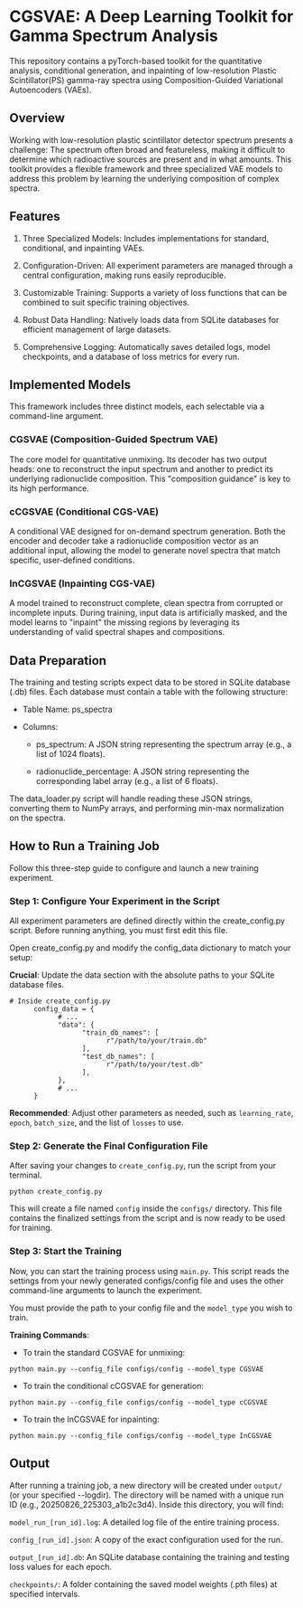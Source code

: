 # CGSVAE: A Deep Learning Toolkit for Gamma Spectrum Analysis
This repository contains a pyTorch-based toolkit for the quantitative analysis, conditional generation, and inpainting of low-resolution Plastic Scintillator(PS) gamma-ray spectra using Composition-Guided Variational Autoencoders (VAEs).

## Overview
Working with low-resolution plastic scintillator detector spectrum presents a challenge: The spectrum often broad and featureless, making it difficult to determine which radioactive sources are present and in what amounts. This toolkit provides a flexible framework and three specialized VAE models to address this problem by learning the underlying composition of complex spectra.

## Features
1. Three Specialized Models: Includes implementations for standard, conditional, and inpainting VAEs.

2. Configuration-Driven: All experiment parameters are managed through a central configuration, making runs easily reproducible.

3. Customizable Training: Supports a variety of loss functions that can be combined to suit specific training objectives.

4. Robust Data Handling: Natively loads data from SQLite databases for efficient management of large datasets.

5. Comprehensive Logging: Automatically saves detailed logs, model checkpoints, and a database of loss metrics for every run.

## Implemented Models
This framework includes three distinct models, each selectable via a command-line argument.

### CGSVAE (Composition-Guided Spectrum VAE)

The core model for quantitative unmixing. Its decoder has two output heads: one to reconstruct the input spectrum and another to predict its underlying radionuclide composition. This "composition guidance" is key to its high performance.

### cCGSVAE (Conditional CGS-VAE)

A conditional VAE designed for on-demand spectrum generation. Both the encoder and decoder take a radionuclide composition vector as an additional input, allowing the model to generate novel spectra that match specific, user-defined conditions.

### InCGSVAE (Inpainting CGS-VAE)

A model trained to reconstruct complete, clean spectra from corrupted or incomplete inputs. During training, input data is artificially masked, and the model learns to "inpaint" the missing regions by leveraging its understanding of valid spectral shapes and compositions.

## Data Preparation
The training and testing scripts expect data to be stored in SQLite database (.db) files. Each database must contain a table with the following structure:
      
  * Table Name: ps_spectra

  * Columns:

      - ps_spectrum: A JSON string representing the spectrum array (e.g., a list of 1024 floats).

      - radionuclide_percentage: A JSON string representing the corresponding label array (e.g., a list of 6 floats).

The data_loader.py script will handle reading these JSON strings, converting them to NumPy arrays, and performing min-max normalization on the spectra.

## How to Run a Training Job
Follow this three-step guide to configure and launch a new training experiment.

### Step 1: Configure Your Experiment in the Script

All experiment parameters are defined directly within the create_config.py script. Before running anything, you must first edit this file.

Open create_config.py and modify the config_data dictionary to match your setup:

**Crucial**: Update the data section with the absolute paths to your SQLite database files.

```
# Inside create_config.py
      config_data = {
            # ...
            "data": {
                  "train_db_names": [
                        r"/path/to/your/train.db"
                  ],
                  "test_db_names": [
                        r"/path/to/your/test.db"
                  ],
            },
            # ...
      }
```

**Recommended**: Adjust other parameters as needed, such as `learning_rate`, `epoch`, `batch_size`, and the list of `losses` to use.

### Step 2: Generate the Final Configuration File

After saving your changes to `create_config.py`, run the script from your terminal.

```
python create_config.py
```

This will create a file named `config` inside the `configs/` directory. This file contains the finalized settings from the script and is now ready to be used for training.

### Step 3: Start the Training

Now, you can start the training process using `main.py`. This script reads the settings from your newly generated configs/config file and uses the other command-line arguments to launch the experiment.

You must provide the path to your config file and the `model_type` you wish to train.

**Training Commands**:

* To train the standard CGSVAE for unmixing:

```
python main.py --config_file configs/config --model_type CGSVAE
```

* To train the conditional cCGSVAE for generation:

```
python main.py --config_file configs/config --model_type cCGSVAE
```


* To train the InCGSVAE for inpainting:

```
python main.py --config_file configs/config --model_type InCGSVAE
```

## Output
After running a training job, a new directory will be created under `output/` (or your specified --logdir). The directory will be named with a unique run ID (e.g., 20250826_225303_a1b2c3d4). Inside this directory, you will find:

`model_run_[run_id].log`: A detailed log file of the entire training process.

`config_[run_id].json`: A copy of the exact configuration used for the run.

`output_[run_id].db`: An SQLite database containing the training and testing loss values for each epoch.

`checkpoints/`: A folder containing the saved model weights (.pth files) at specified intervals.

  
